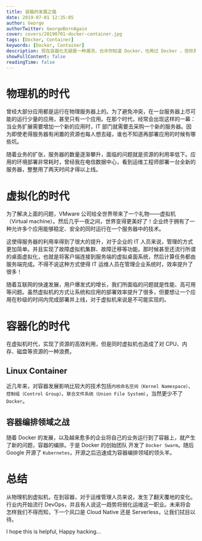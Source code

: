 ```yaml
---
title: 容器的发展之路
date: 2019-07-01 12:35:05
author: George
authorTwitter: GeorgeBornAgain
cover: covers/20190701-docker-container.jpg
tags: [Docker, Container]
keywords: [Docker, Container]
description: 现在容器化无疑是一种潮流，也许你知道 Docker，也用过 Docker ，但你真的了解容器吗？
showFullContent: false
readingTime: false
---
```


# 物理机的时代

曾经大部分应用都是运行在物理服务器上的。为了避免冲突，在一台服务器上尽可能的运行少量的应用，甚至只有一个应用。在那个时代，经常会出现这样的一幕：当业务扩展需要增加一个新的应用时，IT 部门就需要去采购一个新的服务器。因为即使老得服务器有闲置的资源也每人想去碰，谁也不知道再部署应用的时候有哪些坑。

随着业务的扩张，服务器的数量逐渐攀升，面临的问题就是资源的利用率低下。应用的环境部署非常耗时，曾经我在电信数据中心，看到运维工程师部署一台全新的服务器，整整用了两天时间才得以上线。

# 虚拟化的时代

为了解决上面的问题，VMware 公司给全世界带来了一个礼物——虚拟机（Virtual machine）。然后几乎一夜之间，世界变得更美好了！企业终于拥有了一种允许多个应用能够稳定、安全的同时运行在一个服务器中的技术。

这使得服务器的利用率得到了很大的提升，对于企业的 IT 人员来说，管理的方式更加简单。并且实现了故障虚拟机集群、故障迁移等功能。那时候甚至还流行所谓的桌面虚拟化，也就是将客户端连接到服务端的虚拟桌面系统，然后计算任务都由服务端完成。不得不说这种方式使得 IT 运维人员在管理企业系统时，效率提升了很多！

随着互联网的快速发展，用户爆发式的增长，我们所面临的问题就是性能、高可用等问题。虽然虚拟机的方式让系统和应用的部署效率提升了很多，但要想让一个应用在秒级的时间内完成部署并上线，对于虚拟机来说是不可能实现的。

# 容器化的时代

在虚拟机时代，实现了资源的高效利用，但是同时虚拟机也造成了对 CPU、内存、磁盘等资源的一种浪费。

## Linux Container

近几年来，对容器发展影响比较大的技术包括`内核命名空间（Kernel Namespace）`、`控制组（Control Group）`、`联合文件系统（Union File System）`，当然更少不了 `Docker`。

## 容器编排领域之战

随着 Docker 的发展，以及越来愈多的企业将自己的业务运行到了容器上，就产生了新的问题，容器的编排。于是 Docker 的创始团队 开发了 `Docker Swarm`。随后 Google 开源了 `Kubernetes`，开源之后迅速成为容器编排领域的领头羊。

# 总结

从物理机到虚拟机，在到容器，对于运维管理人员来说，发生了翻天覆地的变化。行业内开始流行 DevOps，并且有人说这一趋势将弱化运维这一职业。未来将会怎样我们不得而知，下一个风口是 Cloud Native 还是 Serverless，让我们拭目以待。

I hope this is helpful, Happy hacking...